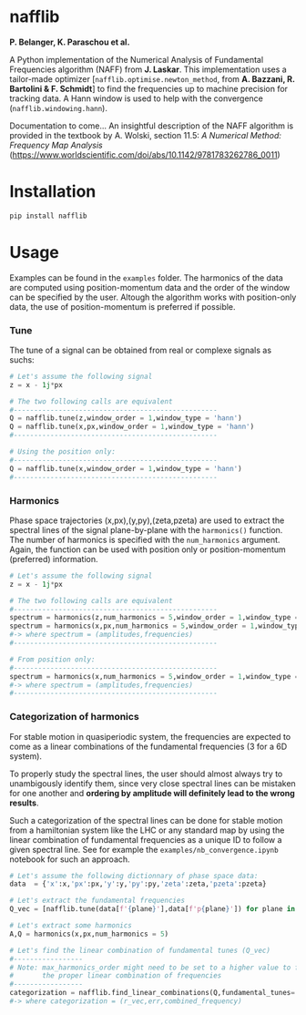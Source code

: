 # nafflib

**P. Belanger, K. Paraschou et al.**

A Python implementation of the Numerical Analysis of Fundamental Frequencies algorithm (NAFF) from **J. Laskar**. This implementation uses a tailor-made optimizer [`nafflib.optimise.newton_method`, from **A. Bazzani, R. Bartolini & F. Schmidt**] to find the frequencies up to machine precision for tracking data. A Hann window is used to help with the convergence (`nafflib.windowing.hann`).

Documentation to come... An insightful description of the NAFF algorithm is provided in the textbook by A. Wolski, section 11.5: *A Numerical Method: Frequency Map Analysis* (https://www.worldscientific.com/doi/abs/10.1142/9781783262786_0011)

# Installation
```bash
pip install nafflib
```

# Usage
Examples can be found in the `examples` folder. The harmonics of the data are computed using position-momentum data and the order of the window can be specified by the user. Altough the algorithm works with position-only data, the use of position-momentum is preferred if possible. 



### Tune
The tune of a signal can be obtained from real or complexe signals as suchs:
```python
# Let's assume the following signal
z = x - 1j*px

# The two following calls are equivalent
#--------------------------------------------------
Q = nafflib.tune(z,window_order = 1,window_type = 'hann')
Q = nafflib.tune(x,px,window_order = 1,window_type = 'hann')
#--------------------------------------------------

# Using the position only:
#--------------------------------------------------
Q = nafflib.tune(x,window_order = 1,window_type = 'hann')
#--------------------------------------------------
``` 

### Harmonics
 
Phase space trajectories (x,px),(y,py),(zeta,pzeta) are used to extract the spectral lines of the signal plane-by-plane with the `harmonics()` function. The number of harmonics is specified with the `num_harmonics` argument. Again, the function can be used with position only or position-momentum (preferred) information.

```python
# Let's assume the following signal
z = x - 1j*px

# The two following calls are equivalent
#--------------------------------------------------
spectrum = harmonics(z,num_harmonics = 5,window_order = 1,window_type = 'hann',to_pandas = False)
spectrum = harmonics(x,px,num_harmonics = 5,window_order = 1,window_type = 'hann',to_pandas = False)
#-> where spectrum = (amplitudes,frequencies)
#--------------------------------------------------

# From position only:
#--------------------------------------------------
spectrum = harmonics(x,num_harmonics = 5,window_order = 1,window_type = 'hann',to_pandas = False)
#-> where spectrum = (amplitudes,frequencies)
#--------------------------------------------------

``` 

### Categorization of harmonics

For stable motion in quasiperiodic system, the frequencies are expected to come as a linear combinations of the fundamental frequencies (3 for a 6D system). 

To properly study the spectral lines, the user should almost always try to unambigously identify
them, since very close spectral lines can be mistaken for one another and **ordering by amplitude will definitely lead to the wrong results**. 

Such a categorization of the spectral lines can be done for stable motion from a hamiltonian system like the LHC or any standard map by using the linear combination of fundamental frequencies as a unique ID to follow a given spectral line. See for example the `examples/nb_convergence.ipynb` notebook for such an approach.


```python
# Let's assume the following dictionnary of phase space data:
data  = {'x':x,'px':px,'y':y,'py':py,'zeta':zeta,'pzeta':pzeta}

# Let's extract the fundamental frequencies
Q_vec = [nafflib.tune(data[f'{plane}'],data[f'p{plane}']) for plane in ['x','y','zeta']]

# Let's extract some harmonics
A,Q = harmonics(x,px,num_harmonics = 5)

# Let's find the linear combination of fundamental tunes (Q_vec)
#-----------------
# Note: max_harmonics_order might need to be set to a higher value to find
#       the proper linear combination of frequencies
#-----------------
categorization = nafflib.find_linear_combinations(Q,fundamental_tunes= Q_vec,max_harmonic_order = 10)
#-> where categorization = (r_vec,err,combined_frequency)
```





